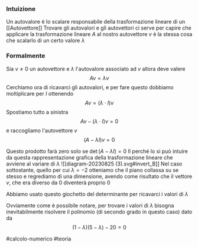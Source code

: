 ### Intuizione
Un autovalore è lo scalare responsabile della trasformazione lineare di un [[Autovettore]] 
Trovare gli autovalori e gli autovettori ci serve per capire che applicare la trasformazione lineare $A$ al nostro autovettore $v$ è la stessa cosa che scalarlo di un certo valore $\lambda$  


### Formalmente
Sia $v\neq 0$ un autovettore e $\lambda$ l'autovalore associato ad $v$ allora deve valere 
$$
Av = \lambda v
$$
Cerchiamo ora di ricavarci gli autovalori, e per fare questo dobbiamo moltiplicare per $I$ 
ottenendo 
$$
Av = (\lambda \cdot I)v
$$
Spostiamo tutto a sinistra
$$
Av-(\lambda \cdot I)v = 0
$$
e raccogliamo l'autovettore $v$ 
$$
(A-\lambda I)v = 0
$$

Questo prodotto farà zero solo se $\det(A-\lambda I)=0$ 
Il perché lo si può intuire da questa rappresentazione grafica della trasformazione lineare che avviene al variare di $\lambda$ 
![[diagram-20230825 (3).svg#invert_B]]
Nel caso sottostante, quello per cui $\lambda = -2$ otteniamo che il piano collassa su se stesso e regrediamo di una dimensione, avendo come risultato che il vettore $v$, che era diverso da $0$ diventerà proprio $0$ 

Abbiamo usato questo giochetto del determinante per ricavarci i valori di $\lambda$ 

Ovviamente come è possibile notare, per trovare i valori di $\lambda$ bisogna inevitabilmente risolvere il polinomio (di secondo grado in questo caso) dato da 
$$
(1-\lambda)(5-\lambda)- 20 = 0
$$

#calcolo-numerico #teoria  